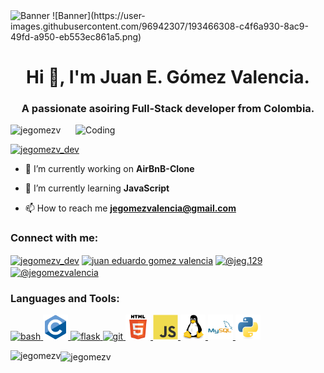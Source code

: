 <img src="https://i.ibb.co/my07Mmy/Aspiring-full-stack-web-developer.png" alt="Banner" style="max-width: 100%;">
![Banner](https://user-images.githubusercontent.com/96942307/193466308-c4f6a930-8ac9-49fd-a950-eb553ec861a5.png)

<h1 align="center">Hi 👋, I'm Juan E. Gómez Valencia.</h1>
<h3 align="center">A passionate asoiring Full-Stack developer from Colombia.</h3>

<img align="right" alt="Coding" width="400" src="https://media.tenor.com/rePDfDWO3XoAAAAd/hacking.gif">

<p align="left"> <img src="https://komarev.com/ghpvc/?username=jegomezv&label=Profile%20views&color=0e75b6&style=flat" alt="jegomezv" /> </p>

<p align="left"> <a href="https://twitter.com/jegomezv_dev" target="blank"><img src="https://img.shields.io/twitter/follow/jegomezv_dev?logo=twitter&style=for-the-badge" alt="jegomezv_dev" /></a> </p>

- 🔭 I’m currently working on **AirBnB-Clone**

- 🌱 I’m currently learning **JavaScript**

- 📫 How to reach me **jegomezvalencia@gmail.com**

<h3 align="left">Connect with me:</h3>
<p align="left">
<a href="https://twitter.com/jegomezv_dev" target="blank"><img align="center" src="https://raw.githubusercontent.com/rahuldkjain/github-profile-readme-generator/master/src/images/icons/Social/twitter.svg" alt="jegomezv_dev" height="30" width="40" /></a>
<a href="https://linkedin.com/in/juan eduardo gomez valencia" target="blank"><img align="center" src="https://raw.githubusercontent.com/rahuldkjain/github-profile-readme-generator/master/src/images/icons/Social/linked-in-alt.svg" alt="juan eduardo gomez valencia" height="30" width="40" /></a>
<a href="https://instagram.com/@jeg.129" target="blank"><img align="center" src="https://raw.githubusercontent.com/rahuldkjain/github-profile-readme-generator/master/src/images/icons/Social/instagram.svg" alt="@jeg.129" height="30" width="40" /></a>
<a href="https://www.hackerrank.com/@jegomezvalencia" target="blank"><img align="center" src="https://raw.githubusercontent.com/rahuldkjain/github-profile-readme-generator/master/src/images/icons/Social/hackerrank.svg" alt="@jegomezvalencia" height="30" width="40" /></a>
</p>

<h3 align="left">Languages and Tools:</h3>
<p align="left"> <a href="https://www.gnu.org/software/bash/" target="_blank" rel="noreferrer"> <img src="https://www.vectorlogo.zone/logos/gnu_bash/gnu_bash-icon.svg" alt="bash" width="40" height="40"/> </a> <a href="https://www.cprogramming.com/" target="_blank" rel="noreferrer"> <img src="https://raw.githubusercontent.com/devicons/devicon/master/icons/c/c-original.svg" alt="c" width="40" height="40"/> </a> <a href="https://flask.palletsprojects.com/" target="_blank" rel="noreferrer"> <img src="https://www.vectorlogo.zone/logos/pocoo_flask/pocoo_flask-icon.svg" alt="flask" width="40" height="40"/> </a> <a href="https://git-scm.com/" target="_blank" rel="noreferrer"> <img src="https://www.vectorlogo.zone/logos/git-scm/git-scm-icon.svg" alt="git" width="40" height="40"/> </a> <a href="https://www.w3.org/html/" target="_blank" rel="noreferrer"> <img src="https://raw.githubusercontent.com/devicons/devicon/master/icons/html5/html5-original-wordmark.svg" alt="html5" width="40" height="40"/> </a> <a href="https://developer.mozilla.org/en-US/docs/Web/JavaScript" target="_blank" rel="noreferrer"> <img src="https://raw.githubusercontent.com/devicons/devicon/master/icons/javascript/javascript-original.svg" alt="javascript" width="40" height="40"/> </a> <a href="https://www.linux.org/" target="_blank" rel="noreferrer"> <img src="https://raw.githubusercontent.com/devicons/devicon/master/icons/linux/linux-original.svg" alt="linux" width="40" height="40"/> </a> <a href="https://www.mysql.com/" target="_blank" rel="noreferrer"> <img src="https://raw.githubusercontent.com/devicons/devicon/master/icons/mysql/mysql-original-wordmark.svg" alt="mysql" width="40" height="40"/> </a> <a href="https://www.python.org" target="_blank" rel="noreferrer"> <img src="https://raw.githubusercontent.com/devicons/devicon/master/icons/python/python-original.svg" alt="python" width="40" height="40"/> </a> </p>

<p><img align="left" src="https://github-readme-stats.vercel.app/api/top-langs?username=jegomezv&show_icons=true&locale=en&layout=compact" alt="jegomezv" /></p>

<p><img align="center" src="https://github-readme-streak-stats.herokuapp.com/?user=jegomezv&" alt="jegomezv" /></p>
